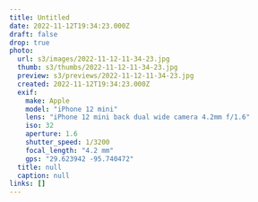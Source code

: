```yaml
---
title: Untitled
date: 2022-11-12T19:34:23.000Z
draft: false
drop: true
photo:
  url: s3/images/2022-11-12-11-34-23.jpg
  thumb: s3/thumbs/2022-11-12-11-34-23.jpg
  preview: s3/previews/2022-11-12-11-34-23.jpg
  created: 2022-11-12T19:34:23.000Z
  exif:
    make: Apple
    model: "iPhone 12 mini"
    lens: "iPhone 12 mini back dual wide camera 4.2mm f/1.6"
    iso: 32
    aperture: 1.6
    shutter_speed: 1/3200
    focal_length: "4.2 mm"
    gps: "29.623942 -95.740472"
  title: null
  caption: null
links: []
---
```

